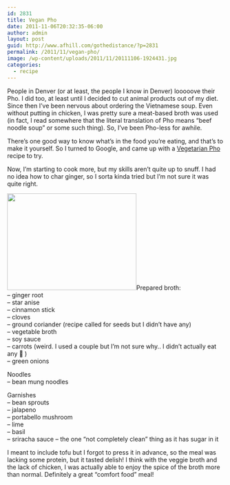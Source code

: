 ```yaml
---
id: 2831
title: Vegan Pho
date: 2011-11-06T20:32:35-06:00
author: admin
layout: post
guid: http://www.afhill.com/gothedistance/?p=2831
permalink: /2011/11/vegan-pho/
image: /wp-content/uploads/2011/11/20111106-1924431.jpg
categories:
  - recipe
---
```

People in Denver (or at least, the people I know in Denver) looooove their Pho. I did too, at least until I decided to cut animal products out of my diet. Since then I&#8217;ve been nervous about ordering the Vietnamese soup. Even without putting in chicken, I was pretty sure a meat-based broth was used (in fact, I read somewhere that the literal translation of Pho means &#8220;beef noodle soup&#8221; or some such thing). So, I&#8217;ve been Pho-less for awhile. 

There&#8217;s one good way to know what&#8217;s in the food you&#8217;re eating, and that&#8217;s to make it yourself. So I turned to Google, and came up with a [Vegetarian Pho](http://www.thekitchn.com/thekitchn/soup/recipe-vegetarian-pho-107312) recipe to try. 

Now, I&#8217;m starting to cook more, but my skills aren&#8217;t quite up to snuff. I had no idea how to char ginger, so I sorta kinda tried but I&#8217;m not sure it was quite right.

[<img src="http://www.afhill.com/gothedistance/wp-content/uploads/2011/11/20111106-192443-300x224.jpg" alt="" title="vegan pho" width="300" height="224" class="alignright size-medium wp-image-2827" />](http://www.afhill.com/gothedistance/wp-content/uploads/2011/11/20111106-192443.jpg)Prepared broth:  
&#8211; ginger root  
&#8211; star anise  
&#8211; cinnamon stick  
&#8211; cloves  
&#8211; ground coriander (recipe called for seeds but I didn&#8217;t have any)  
&#8211; vegetable broth  
&#8211; soy sauce  
&#8211; carrots (weird. I used a couple but I&#8217;m not sure why.. I didn&#8217;t actually eat any 🙂 )  
&#8211; green onions

Noodles  
&#8211; bean mung noodles

Garnishes  
&#8211; bean sprouts  
&#8211; jalapeno  
&#8211; portabello mushroom  
&#8211; lime  
&#8211; basil  
&#8211; sriracha sauce &#8211; the one &#8220;not completely clean&#8221; thing as it has sugar in it

I meant to include tofu but I forgot to press it in advance, so the meal was lacking some protein, but it tasted delish! I think with the veggie broth and the lack of chicken, I was actually able to enjoy the spice of the broth more than normal. Definitely a great &#8220;comfort food&#8221; meal!